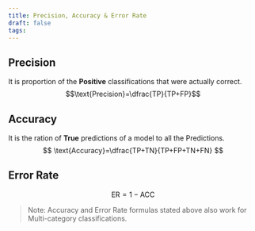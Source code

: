 ```yaml
---
title: Precision, Accuracy & Error Rate
draft: false
tags:
---
```

## Precision
It is proportion of the **Positive** classifications that were actually correct. 
$$\text{Precision}=\dfrac{TP}{TP+FP}$$
## Accuracy
It is the ration of **True** predictions of a model to all the Predictions. 
$$
\text{Accuracy}=\dfrac{TP+TN}{TP+FP+TN+FN}
$$
## Error Rate 
$$
\text{ER} = 1-\text{ACC}
$$

> Note: Accuracy and Error Rate formulas stated above also work for Multi-category classifications. 
